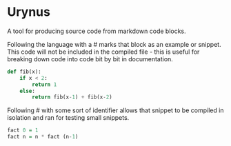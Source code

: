 # Urynus
A tool for producing source code from markdown code blocks.

Following the language with a # marks that block as an example or snippet. This code will not be included in the compiled file - this is useful for breaking down code into code bit by bit in documentation.
```python #fib
def fib(x):
    if x < 2: 
        return 1
    else:
        return fib(x-1) + fib(x-2)
```
Following # with some sort of identifier allows that snippet to be compiled in isolation and ran for testing small snippets.
```haskell #factorial
fact 0 = 1
fact n = n * fact (n-1)
```

